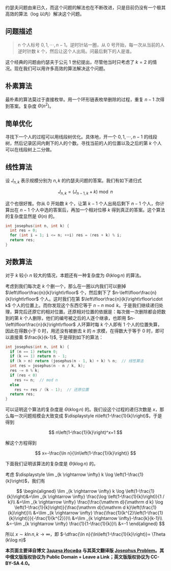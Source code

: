 约瑟夫问题由来已久，而这个问题的解法也在不断改进，只是目前仍没有一个极其高效的算法（log 以内）解决这个问题。

## 问题描述

> n 个人标号 $0,1,\cdots, n-1$。逆时针站一圈，从 $0$ 号开始，每一次从当前的人逆时针数 $k$ 个，然后让这个人出局。问最后剩下的人是谁。

这个经典的问题由约瑟夫于公元 1 世纪提出，尽管他当时只考虑了 $k=2$ 的情况。现在我们可以用许多高效的算法解决这个问题。

## 朴素算法

最朴素的算法莫过于直接枚举。用一个环形链表枚举删除的过程，重复 $n-1$ 次得到答案。复杂度 $\Theta (n^2)$。

## 简单优化

寻找下一个人的过程可以用线段树优化。具体地，开一个 $0,1,\cdots, n-1$ 的线段树，然后记录区间内剩下的人的个数。寻找当前的人的位置以及之后的第 $k$ 个人可以在线段树上二分做。

## 线性算法

设 $J_{n,k}$ 表示规模分别为 $n,k$ 的约瑟夫问题的答案。我们有如下递归式

$$
J_{n,k}=(J_{n-1,k}+k)\bmod n
$$

这个也很好推。你从 $0$ 开始数 $k$ 个，让第 $k-1$ 个人出局后剩下 $n-1$ 个人，你计算出在 $n-1$ 个人中选的答案后，再加一个相对位移 $k$ 得到真正的答案。这个算法的复杂度显然是 $\Theta (n)$ 的。

```cpp
int josephus(int n, int k) {
  int res = 0;
  for (int i = 1; i <= n; ++i) res = (res + k) % i;
  return res;
}
```

## 对数算法

对于 $k$ 较小 $n$ 较大的情况，本题还有一种复杂度为 $\Theta (k\log n)$ 的算法。

考虑到我们每次走 $k$ 个删一个，那么在一圈以内我们可以删掉 $\left\lfloor\frac{n}{k}\right\rfloor$ 个，然后剩下了 $n-\left\lfloor\frac{n}{k}\right\rfloor$ 个人。这时我们在第 $\left\lfloor\frac{n}{k}\right\rfloor\cdot k$ 个人的位置上。而你发现这个东西它等于 $n-n\bmod k$。于是我们继续递归处理，算完后还原它的相对位置。还原相对位置的依据是：每次做一次删除都会把数到的第 $k$ 个人删除，他们的编号被之后的人逐个继承，也即用 $n-\left\lfloor\frac{n}{k}\right\rfloor$ 人环算时每 $k$ 个人即有 $1$ 个人的位置失算，因此在得数小于 $0$ 时，用还没有被删去 $k$ 的 $n$ 求模，在得数大于等于 $0$ 时，即可以直接乘 $\frac{k}{k-1}\$, 于是得到如下的算法：

```cpp
int josephus(int n, int k) {
  if (n == 1) return 0;
  if (k == 1) return n - 1;
  if (k > n) return (josephus(n - 1, k) + k) % n;  // 线性算法
  int res = josephus(n - n / k, k);
  res -= n % k;
  if (res < 0)
    res += n;  // mod n
  else
    res += res / (k - 1);  // 还原位置
  return res;
}
```

可以证明这个算法的复杂度是 $\Theta (k\log n)$ 的。我们设这个过程的递归次数是 $x$，那么每一次问题规模会大致变成 $\displaystyle n\left(1-\frac{1}{k}\right)$，于是得到

$$
n\left(1-\frac{1}{k}\right)^x=1
$$

解这个方程得到

$$
x=-\frac{\ln n}{\ln\left(1-\frac{1}{k}\right)}
$$

下面我们证明该算法的复杂度是 $\Theta (k\log n)$ 的。

考虑 $\displaystyle \lim _{k \rightarrow \infty} k \log \left(1-\frac{1}{k}\right)$，我们有

$$
\begin{aligned}
\lim _{k \rightarrow \infty} k \log \left(1-\frac{1}{k}\right)&=\lim _{k \rightarrow \infty} \frac{\log \left(1-\frac{1}{k}\right)}{1 / k}\\
&=\lim _{k \rightarrow \infty} \frac{\frac{\mathrm d}{\mathrm d k} \log \left(1-\frac{1}{k}\right)}{\frac{\mathrm d}{\mathrm d k}\left(\frac{1}{k}\right)}\\
&=\lim _{k \rightarrow \infty} \frac{\frac{1}{k^{2}\left(1-\frac{1}{k}\right)}}{-\frac{1}{k^{2}}}\\
&=\lim _{k \rightarrow \infty}-\frac{k}{k-1}\\
&=-\lim _{k \rightarrow \infty} \frac{1}{1-\frac{1}{k}}\\
&=-1
\end{aligned}
$$

所以 $x \sim k \ln n, k\to \infty$，即 $-\dfrac{\ln n}{\ln\left(1-\frac{1}{k}\right)}= \Theta (k\log n)$

**本页面主要译自博文 [Задача Иосифа](https://e-maxx.ru/algo/joseph_problem) 与其英文翻译版 [Josephus Problem](https://cp-algorithms.com/others/josephus_problem.html)。其中俄文版版权协议为 Public Domain + Leave a Link；英文版版权协议为 CC-BY-SA 4.0。**

